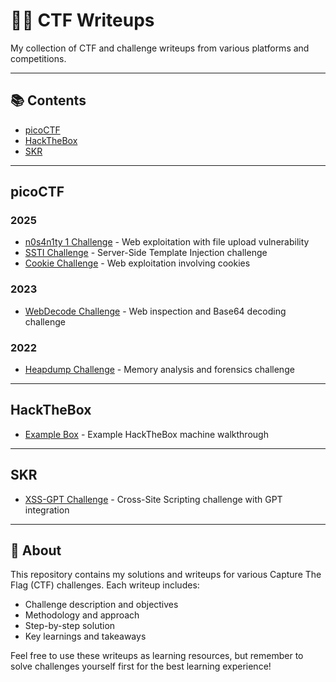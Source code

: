 # 🏴‍☠️ CTF Writeups

My collection of CTF and challenge writeups from various platforms and competitions.

---

## 📚 Contents

- [picoCTF](#picoctf)
- [HackTheBox](#hackthebox)
- [SKR](#skr)

---

## picoCTF

### 2025
- [n0s4n1ty 1 Challenge](picoCTF/2025-n0s4n1ty%201.md) - Web exploitation with file upload vulnerability
- [SSTI Challenge](picoCTF/2025-SSTI.md) - Server-Side Template Injection challenge
- [Cookie Challenge](picoCTF/2025-cookie.md) - Web exploitation involving cookies

### 2023
- [WebDecode Challenge](picoCTF/2023-WebDecode.md) - Web inspection and Base64 decoding challenge

### 2022
- [Heapdump Challenge](picoCTF/2022-heapdump.md) - Memory analysis and forensics challenge

---

## HackTheBox

- [Example Box](HTB/example-box.md) - Example HackTheBox machine walkthrough

---

## SKR

- [XSS-GPT Challenge](SKR/XSS-GPT.md) - Cross-Site Scripting challenge with GPT integration

---

## 📝 About

This repository contains my solutions and writeups for various Capture The Flag (CTF) challenges. Each writeup includes:

- Challenge description and objectives
- Methodology and approach
- Step-by-step solution
- Key learnings and takeaways

Feel free to use these writeups as learning resources, but remember to solve challenges yourself first for the best learning experience!
